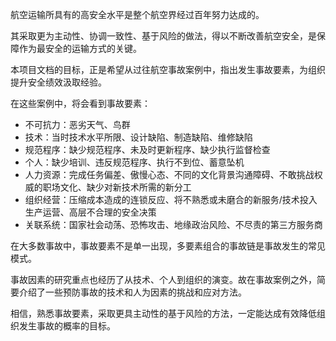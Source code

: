 航空运输所具有的高安全水平是整个航空界经过百年努力达成的。

其采取更为主动性、协调一致性、基于风险的做法，得以不断改善航空安全，是保障作为最安全的运输方式的关键。

本项目文档的目标，正是希望从过往航空事故案例中，指出发生事故要素，为组织提升安全绩效汲取经验。

在这些案例中，将会看到事故要素：

 - 不可抗力：恶劣天气、鸟群
 - 技术：当时技术水平所限、设计缺陷、制造缺陷、维修缺陷
 - 规范程序：缺少规范程序、未及时更新程序、缺少执行监督检查
 - 个人：缺少培训、违反规范程序、执行不到位、蓄意坠机
 - 人力资源：完成任务偏差、傲慢心态、不同的文化背景沟通障碍、不敢挑战权威的职场文化、缺少对新技术所需的新分工
 - 组织经营：压缩成本造成的连锁反应、将不熟悉或未磨合的新服务/技术投入生产运营、高层不合理的安全决策
 - 关联系统：国家社会动荡、恐怖攻击、地缘政治风险、不尽责的第三方服务商

在大多数事故中，事故要素不是单一出现，多要素组合的事故链是事故发生的常见模式。

事故因素的研究重点也经历了从技术、个人到组织的演变。故在事故案例之外，简要介绍了一些预防事故的技术和人为因素的挑战和应对方法。

相信，熟悉事故要素，采取更具主动性的基于风险的方法，一定能达成有效降低组织发生事故的概率的目标。
